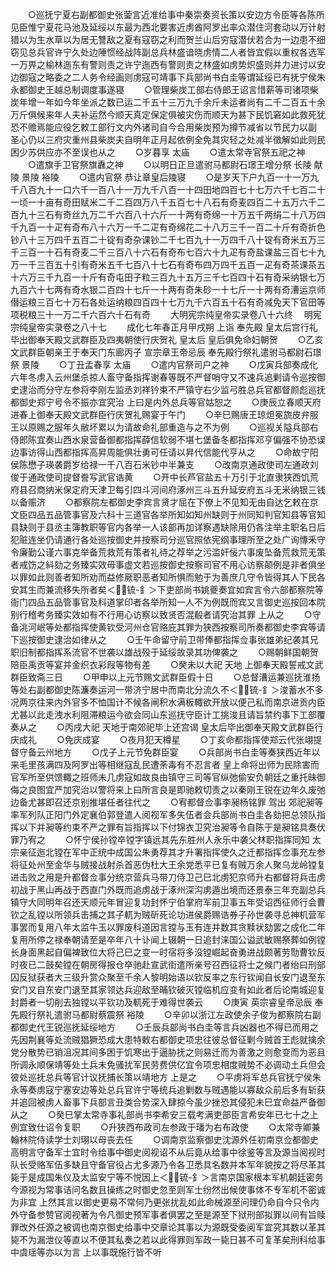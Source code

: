 <!-- { "loadSidebar": true } -->
　　○巡抚宁夏右副都御史张蓥言近准给事中秦崇奏资长策以安边方令臣等各陈所见臣惟宁夏花马池及延绥以东最为西北要害近虏酋阿罗出率众潜住河套动以万计射猎以为生水草以为居无讐敌之夏有寇窃之利而贺兰山后穷寇潜伏若合为一边患不细窃见总兵官许宁久处边陲惯经战阵副总兵林盛谙晓虏情二人者皆宜假以重权各选军一万畀之榆林迤东有警则责之许宁迤西有警则责之林盛如虏势炽盛则并力进讨以安边御寇之略委之二人务令经画则虏寇可靖事下兵部尚书白圭等谓延绥已有抚宁侯朱永都御史王越总制调度事遂寝
　　○管理柴炭工部右侍郎王诏言惜薪等司诸项柴炭年增一年如今年坐派之数已运二千五十三万九千余斤未运者尚有二千二百五十余万斤俱候来年人夫补运然今顺天真定保定俱被灾伤而顺天为甚下民饥窘如此救死犹恐不赡焉能应役乞敕工部行文内外诸司自今合用柴炭预为撙节减省以节民力以副  圣心仍以三府灾重州县柴炭夫自明年正月起依例全免其灾轻之处减半徵解如此则民困少苏供应亦不至误也从之
　　○岁暮享  太庙
　　○遣太常寺官祭五祀之神
　　○遣旗手卫官祭旗纛之神
　　○以明日正旦遣驸马都尉石璟王增分祭  长陵  献陵  景陵  裕陵
　　○遣内官祭  恭让章皇后陵寝
　　○是岁天下户九百一十一万九千八百九十一口六千一百八十一万九千八百一十四田地四百七十七万六千七百二十一顷一十亩有奇田赋米二千二百四万八千五百七十八石有奇麦四百二十五万六千二百九十三石有奇丝九万二千六百八十六斤一十两有奇绵一十万五千两绢二十八万四千九百一十疋有奇布八十六万一千二疋有奇绵花二十八万三千一百二十斤有奇折色钞八十三万四千五百二十锭有奇杂课钞二千七百九十一万四千八十锭有奇米五万三千三百一十石有奇麦二千三百八十六石有奇布七百六十九疋有奇盐课盐三百七十九万一千三百五十引有奇米五千七百八十七石有奇布四万四千五百一疋有奇茶课茶五十六万三千九百一十斤有奇屯田子粒三百九十五万三千七百四十石有奇采纳银七万九百六十七两有奇水银二百四十七斤一十两有奇朱砂一十七斤一十两有奇漕运京师僣运粮三百七十万石各处运纳粮四百四十七万九千六百五十石有奇减免天下官田等项税粮三十一万二千六百六十石有奇
　　大明宪宗纯皇帝实录卷八十六终
　明宪宗纯皇帝实录卷之八十七
　　成化七年春正月甲戌朔  上诣  奉先殿  皇太后宫行礼毕出御奉天殿文武群臣及四夷朝使行庆贺礼  皇太后  皇后俱免命妇朝贺
　　○乙亥文武群臣朝亲王于奉天门东廊丙子  宣宗章王帝忌辰  奉先殿行祭礼遣驸马都尉石璟祭  景陵
　　○丁丑孟春享  太庙
　　○遣内官祭司户之神
　　○戊寅兵部奏成化六年冬虏入云州堡杀掠人畜守备指挥谢春等既不严督哨守又不速兵追剿请令巡按御史逮治而分守左参将李刚左监丞刘祥钤束不严镇守右少监弓胜总兵官都督颜彪巡抚都御史郑宁号令不振亦宜究治  上曰是内外总兵等官姑恕之
　　○庚辰立春顺天府进春上御奉天殿文武群臣行庆贺礼赐宴于午门
　　○辛巳赐唐王琼炟冕旒皮弁服王以原赐之服年久敝坏累以为请故命礼部重造与之不为例
　　○巡视关隘兵部右侍郎陈宜奏山西水泉营备御都指挥薛信软弱不堪七堡备冬都指挥邓亨偏强不协恐误边事访得山西都指挥高昇周能俱壮勇可任请以昇代信能代亨从之
　　○命故宁阳侯陈懋子瑛袭爵岁给禄一千八百石米钞中半兼支
　　○改南京通政使司左通政刘俊于通政使司提督誊写武官诰黄
　　○开中长芦官盐五十万引于北直隶狭西饥荒府县召商纳米保定府天津卫每引四斗河间府涿州三斗五升延安府五斗无米纳银三钱以备赈济
　　○都察院左都御史李宾言贤才屈在下僚上不见知无由自达乞敕在京文臣四品五品管事官及六科十三道官各举所知如知州缺则于州同知判官知县等官知县缺则于县丞主簿教职等官内各举一人该部再加详察遇缺除用仍各注举主职名日后犯赃连坐仍请通行各处巡按御史并按察司分巡官照依宪纲事理所至之处广询慱釆守令廉勤公谨六事克举备荒救荒有策者礼待之荐举之污滥奸佞六事废坠备荒救荒无策者戒饬之紏劾之务臻实效毋事虚文若巡按御史按察司官不用心访察颠例是非者俱坐以罪如此则善者知所劝而益修厥职恶者知所惧而勉于为善庶几守令皆得其人下民各安其生而兼流移失所者矣＜锍-釒＞下吏部尚书姚夔奏宜如宾言令六部都察院等衙门四品五品管事官及科道掌印者各举所知一人不为例既而宾又言御史巡按回本院别行稽考务臻实效如有不行用心访察以致贤否混殽者请究治其罪  上从之
　　○守备洮河岷等处都指挥使黄钦受河州仓官赂庇其罪为狭西按察司所奏都御史李宾等请下巡按御史逮治如律从之
　　○壬午命留守前卫带俸都指挥佥事张雄弟纪袭其兄职旧制都指挥系流官不世袭以雄战殁于延绥故录其功俾袭之
　　○赐朝鲜国朝贺陪臣禹贡等宴并金织衣彩叚等物有差
　　○癸未以大祀  天地  上御奉天殿誓戒文武群臣致斋三日
　　○甲申以上元节赐文武群臣假十日
　　○总督漕运兼巡抚淮扬等处右副都御史陈濂奏运河一带济宁居中而南北分流久不＜锍-釒＞浚蓄水不多况两京往来内外官多不恤国计不候各闸积水满板輙欲开放以便己私而南京进贡内臣尤甚以此走洩水利阻滞粮运今欲会同山东巡抚守臣计工挑浚且请旨禁约事下工部覆奏从之
　　○丙戌大祀  天地于南郊祀毕上还宫谒  皇太后毕出御奉天殿文武群臣行庆成礼
　　○免庆成宴
　　○夜月犯天樽星
　　○丁亥命都指挥使郑云代张翊提督守备云州地方
　　○戊子上元节免群臣宴
　　○兵部尚书白圭等奏狭西近年以来毛里孩满四及阿罗出等相继寇乱民遭荼毒有不忍言者  皇上命将出师为民除害而官军所至供馈輙之班师未几虏寇如故良由镇守三司等官纵弛偷安负朝廷之重托昧御侮之良图宜严加究治以警将来上曰所言良是即驰敕切责之以秦刚王锐在边年久废弛边备尤甚即召还京别推堪任者往代之
　　○宥都督佥事李昶杨铭罪  驾出  郊祀昶等率军列队正阳门外定襄伯郭登遣人阅视军多失伍者会兵部尚书白圭各劾把总领队指挥以下并昶等约束不严之罪有旨指挥以下付锦衣卫究治昶等令自陈于是昶铭具奏伏罪乃宥之
　　○怀宁侯孙镗卒镗字镇远其先东胜州人永乐中袭父林职指挥同知  太宗亲征迤北镗在军中正统中成国公朱勇荐其才升署指挥使久之迁都指挥佥事充左参将征处州至金华与贼接战射杀首恶伪杜大王余党悉平已复有贼万余人聚乌龙岭镗复进击败之用是升都督佥事分统京营兵马带刀侍卫己巳北虏犯京师升右都督将兵击虏初战于黑山再战于西直门外既而追虏战于涿州深沟虏遁出境而还景泰三年充副总兵镇守大同明年召还天顺元年冒迎复功封怀宁伯掌府军前卫事五年受诏西征师行会曹钦之乱镗以所领兵击捕之其子軏为贼斫死论功进侯爵赐诰券子孙世袭寻总神机营军事罢而复用八年太监牛玉以罪废科道因言镗与玉有连并数其贪黩状劾罢之成化二年复用所停之禄奉朝请至是卒年八十讣闻上辍朝一日追封涞国公谥武敏赐祭葬如例镗长身面黑起自偏裨致位大将己巳之变一时宿将多没镗崛起奋勇进战颇著劳勚曹钦反时夜已二鼓矣镗在朝房得报仓卒驰赴宣武街遣所亲号召西征将士之候门者绐曰刑部囚反狱获者大三级升赏众聚至千余人黎明始语以钦反率之东行钦闻自长安门退至东安门又自东安门退至其家领达兵迎敌至晡钦破灭镗临机应变有如此者后论南城迎复封爵者一切削去独镗以平钦功及軏死于难得世袭云
　　○庚寅  英宗睿皇帝忌辰  奉先殿行祭礼遣驸马都尉蔡震祭  裕陵
　　○辛卯以浙江左政使余子俊为都察院右副都御史代王锐巡抚延绥地方
　　○壬辰兵部尚书白圭等言兵凶器也不得已而用之先因荆襄等处流贼猖獗恐成大患特敕右都御史项忠往彼总督征剿今贼首王彪就擒余党分散势已销沮况其间多困于饥寒出于逼胁抚之则易迁而为善激之则愈变而为恶且所调永顺保靖等处土兵未免骚扰军民劳费供亿宜令项忠相度贼势不必调动土兵但会彼处巡抚总兵等官计议抚捕长策以靖地方  上是之
　　○平虏将军总兵官抚宁侯朱永等奏虏寇宁塞安边等处总兵官许宁等统兵追剿数与贼遇能以寡敌众前后多有斩获并追回被虏人畜事下兵部言丑类合势深入肆掠今虽少挫恐其侵犯未巳宜命益严备御从之
　　○癸巳掌太常寺事礼部尚书李希安三载考满吏部臣言希安年已七十之上例宜致仕诏令复职
　　○升狭西布政司左参政于璠为右布政使
　　○太常寺卿兼翰林院侍读学士刘珝以母丧去任
　　○调南京监察御史沈源外任初南京佥都御史高明言守备军士宜时令给事中御史阅视诏不从后竟从给事中徐鉴等言及源当阅视时队长受赂军伍多缺且守备官役占尤多源乃令各卫悉具名数并本军年貌按之将尽革其毙于是成国朱仪及太监安宁等不悦因上＜锍-釒＞言南京国家根本军机朝廷密务今源视为常事诘问名数且操练之时御史忽至则军士纷然出候使事体不专军机不密诚为非宜  上然其言以御史更易不常何乃更张扰乱如此命械源至问理仍命自今只令内外守备参赞官阅视著为令凡御史预军事者俱罢之至是源至下狱刑部拟罪以间有旨赎罪改外任源之被调也南京御史给事中交章论其事以为源既受委阅军宜究其数以革其毙不为漏泄仪等直以不便其私奏之若以此得罪则军政一毙日甚不可复革矣刑科给事中虞瑶等亦以为言  上以事既施行皆不听
